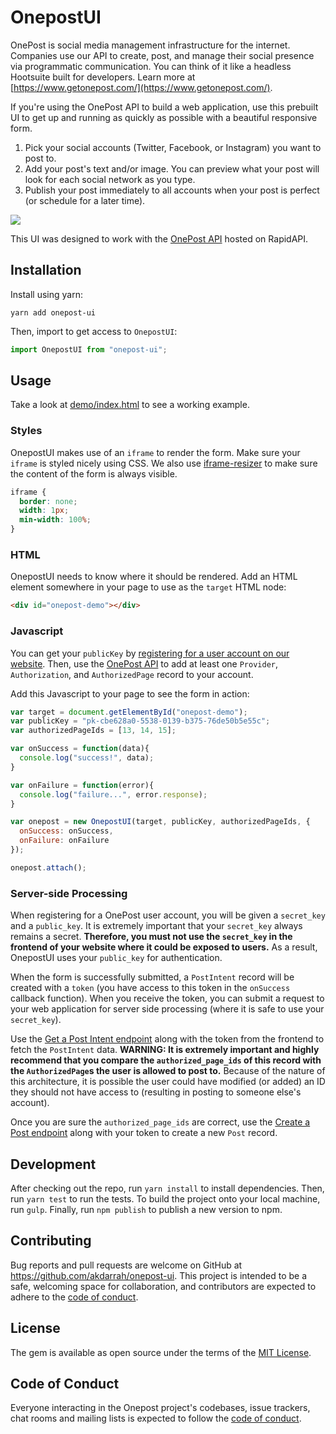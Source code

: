# OnepostUI

OnePost is social media management infrastructure for the internet. Companies use our API to create, post, and manage their social presence via programmatic communication. You can think of it like a headless Hootsuite built for developers. Learn more at [https://www.getonepost.com/](https://www.getonepost.com/).

If you're using the OnePost API to build a web application, use this prebuilt UI to get up and running as quickly as possible with a beautiful responsive form.

1. Pick your social accounts (Twitter, Facebook, or Instagram) you want to post to.
2. Add your post's text and/or image. You can preview what your post will look for each social network as you type.
3. Publish your post immediately to all accounts when your post is perfect (or schedule for a later time).

![](https://user-images.githubusercontent.com/69064/109696613-3ec0df80-7b5b-11eb-8f4f-30d0f947fd64.png)

This UI was designed to work with the [OnePost API](https://rapidapi.com/onepost/api/onepost1) hosted on RapidAPI.

## Installation

Install using yarn:

```shell
yarn add onepost-ui
```

Then, import to get access to `OnepostUI`:

```javascript
import OnepostUI from "onepost-ui";
```

## Usage

Take a look at [demo/index.html](https://github.com/akdarrah/onepost-ui/blob/master/demo/index.html) to see a working example.

### Styles

OnepostUI makes use of an `iframe` to render the form. Make sure your `iframe` is styled nicely using CSS. We also use [iframe-resizer](https://github.com/davidjbradshaw/iframe-resizer) to make sure the content of the form is always visible.

```css
iframe {
  border: none;
  width: 1px;
  min-width: 100%;
}
```

### HTML

OnepostUI needs to know where it should be rendered. Add an HTML element somewhere in your page to use as the `target` HTML node:

```html
<div id="onepost-demo"></div>
```

### Javascript

You can get your `publicKey` by [registering for a user account on our website](https://www.getonepost.com/). Then, use the [OnePost API](https://rapidapi.com/onepost/api/onepost1) to add at least one `Provider`, `Authorization`, and `AuthorizedPage` record to your account.

Add this Javascript to your page to see the form in action:

```javascript
var target = document.getElementById("onepost-demo");
var publicKey = "pk-cbe628a0-5538-0139-b375-76de50b5e55c";
var authorizedPageIds = [13, 14, 15];

var onSuccess = function(data){
  console.log("success!", data);
}

var onFailure = function(error){
  console.log("failure...", error.response);
}

var onepost = new OnepostUI(target, publicKey, authorizedPageIds, {
  onSuccess: onSuccess,
  onFailure: onFailure
});

onepost.attach();
```

### Server-side Processing

When registering for a OnePost user account, you will be given a `secret_key` and a `public_key`. It is extremely important that your `secret_key` always remains a secret. **Therefore, you must not use the `secret_key` in the frontend of your website where it could be exposed to users.** As a result, OnepostUI uses your `public_key` for authentication.

When the form is successfully submitted, a `PostIntent` record will be created with a `token` (you have access to this token in the `onSuccess` callback function). When you receive the token, you can submit a request to your web application for server side processing (where it is safe to use your `secret_key`).

Use the [Get a Post Intent endpoint](https://rapidapi.com/onepost/api/onepost1?endpoint=apiendpoint_9476022d-7974-49e0-8d84-aefbd3105894) along with the token from the frontend to fetch the `PostIntent` data. **WARNING: It is extremely important and highly recommend that you compare the `authorized_page_ids` of this record with the `AuthorizedPage`s the user is allowed to post to.** Because of the nature of this architecture, it is possible the user could have modified (or added) an ID they should not have access to (resulting in posting to someone else's account).

Once you are sure the `authorized_page_ids` are correct, use the [Create a Post endpoint](https://rapidapi.com/onepost/api/onepost1?endpoint=apiendpoint_7cae6f56-d9c9-4d9c-8c6f-51d0feccb598) along with your token to create a new `Post` record.

## Development

After checking out the repo, run `yarn install` to install dependencies. Then, run `yarn test` to run the tests. To build the project onto your local machine, run `gulp`. Finally, run `npm publish` to publish a new version to npm.

## Contributing

Bug reports and pull requests are welcome on GitHub at https://github.com/akdarrah/onepost-ui. This project is intended to be a safe, welcoming space for collaboration, and contributors are expected to adhere to the [code of conduct](https://github.com/akdarrah/onepost-ui/blob/master/CODE_OF_CONDUCT.md).

## License

The gem is available as open source under the terms of the [MIT License](https://opensource.org/licenses/MIT).

## Code of Conduct

Everyone interacting in the Onepost project's codebases, issue trackers, chat rooms and mailing lists is expected to follow the [code of conduct](https://github.com/akdarrah/onepost-ui/blob/master/CODE_OF_CONDUCT.md).

